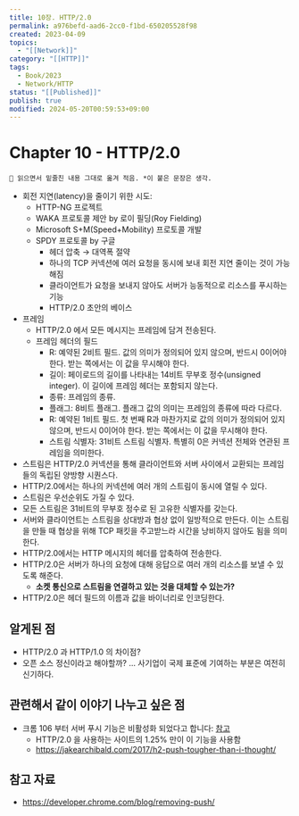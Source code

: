 ```yaml
---
title: 10장. HTTP/2.0
permalink: a976befd-aad6-2cc0-f1bd-650205528f98
created: 2023-04-09
topics:
  - "[[Network]]"
category: "[[HTTP]]"
tags:
  - Book/2023
  - Network/HTTP
status: "[[Published]]"
publish: true
modified: 2024-05-20T00:59:53+09:00
---
```


# Chapter 10 - HTTP/2.0

```
📌 읽으면서 밑줄친 내용 그대로 옮겨 적음. *이 붙은 문장은 생각.
```

- 회전 지연(latency)을 줄이기 위한 시도:
	- HTTP-NG 프로젝트
	- WAKA 프로토콜 제안 by 로이 필딩(Roy Fielding)
	- Microsoft S+M(Speed+Mobility) 프로토콜 개발
	- SPDY 프로토콜 by 구글
		- 헤더 압축 → 대역폭 절약
		- 하나의 TCP 커넥션에 여러 요청을 동시에 보내 회전 지연 줄이는 것이 가능해짐
		- 클라이언트가 요청을 보내지 않아도 서버가 능동적으로 리소스를 푸시하는 기능
		- HTTP/2.0 초안의 베이스
- 프레임
	- HTTP/2.0 에서 모든 메시지는 프레임에 담겨 전송된다.
	- 프레임 헤더의 필드
		- R: 예약된 2비트 필드. 값의 의미가 정의되어 있지 않으며, 반드시 0이어야 한다. 받는 쪽에서는 이 값을 무시해야 한다.
		- 길이: 페이로드의 길이를 나타내는 14비트 무부호 정수(unsigned integer). 이 길이에 프레임 헤더는 포함되지 않는다.
		- 종류: 프레임의 종류.
		- 플래그: 8비트 플래그. 플래그 값의 의미는 프레임의 종류에 따라 다르다.
		- R: 예약된 1비트 필드. 첫 번째 R과 마찬가지로 값의 의미가 정의되어 있지 않으며, 반드시 0이어야 한다. 받는 쪽에서는 이 값을 무시해야 한다.
		- 스트림 식별자: 31비트 스트림 식별자. 특별히 0은 커넥션 전체와 연관된 프레임을 의미한다.
- 스트림은 HTTP/2.0 커넥션을 통해 클라이언트와 서버 사이에서 교환되는 프레임들의 독립된 양방향 시퀀스다.
- HTTP/2.0에서는 하나의 커넥션에 여러 개의 스트림이 동시에 열릴 수 있다.
- 스트림은 우선순위도 가질 수 있다.
- 모든 스트림은 31비트의 무부호 정수로 된 고유한 식별자를 갖는다.
- 서버와 클라이언트는 스트림을 상대방과 협상 없이 일방적으로 만든다. 이는 스트림을 만들 때 협상을 위해 TCP 패킷을 주고받느라 시간을 낭비하지 않아도 됨을 의미한다.
- HTTP/2.0에서는 HTTP 메시지의 헤더를 압축하여 전송한다.
- HTTP/2.0은 서버가 하나의 요청에 대해 응답으로 여러 개의 리소스를 보낼 수 있도록 해준다.
	- **소켓 통신으로 스트림을 연결하고 있는 것을 대체할 수 있는가?**
- HTTP/2.0은 헤더 필드의 이름과 값을 바이너리로 인코딩한다.

## 알게된 점

- HTTP/2.0 과 HTTP/1.0 의 차이점?
- 오픈 소스 정신이라고 해야할까? ... 사기업이 국제 표준에 기여하는 부분은 여전히 신기하다. 

## 관련해서 같이 이야기 나누고 싶은 점

- 크롬 106 부터 서버 푸시 기능은 비활성화 되었다고 합니다: [참고](https://developer.chrome.com/blog/removing-push/)
	- HTTP/2.0 을 사용하는 사이트의 1.25% 만이 이 기능을 사용함
	- https://jakearchibald.com/2017/h2-push-tougher-than-i-thought/

## 참고 자료

- https://developer.chrome.com/blog/removing-push/